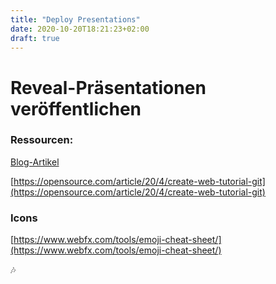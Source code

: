 ```yaml
---
title: "Deploy Presentations"
date: 2020-10-20T18:21:23+02:00
draft: true
---
```

# Reveal-Präsentationen veröffentlichen
### Ressourcen:

[Blog-Artikel](https://cloudogu.com/en/blog/continuous-delivery-with-revealjs#intro-and-deployment-to-github-pages)

[https://opensource.com/article/20/4/create-web-tutorial-git](https://opensource.com/article/20/4/create-web-tutorial-git)

### Icons
[https://www.webfx.com/tools/emoji-cheat-sheet/](https://www.webfx.com/tools/emoji-cheat-sheet/)

:notes:
